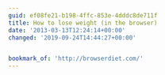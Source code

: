 ```yaml
---
guid: ef08fe21-b198-4ffc-853e-4dddc8de711f
title: How to lose weight (in the browser)
date: '2013-03-13T12:24:14+00:00'
changed: '2019-09-24T14:44:27+00:00'


bookmark_of: 'http://browserdiet.com/'
---
```




